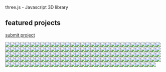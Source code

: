three.js - Javascript 3D library

## featured projects

[submit project](https://discourse.threejs.org/c/showcase)

[![](../_resources/fcb8839dc9e8a4c527d9212ba46321cc.png)](https://vr.with.in/)[![](../_resources/e3c56fe32fef1c0a63d0b431033ed075.png)](https://demos.littleworkshop.fr/track)[![](../_resources/d74fef952f5769ba0a5973c1059793c8.png)](https://heraclosgame.com/)[![](../_resources/6f033fdf523db832cba3d39ed7b7fde0.png)](http://goinghome.302chanwoo.com/)[![](../_resources/6b7562941cfda641a121bedb9cee0111.png)](http://oatthegoat.co.nz/)[![](../_resources/0de5b690042d28779efe9072289e5adb.png)](http://mathis-biabiany.fr/)[![](../_resources/4d038da2b075546171159b82ce50ef96.png)](https://worlddraw.withgoogle.com/)[![](../_resources/b0298a853323e64eb5596f8fcd5b74e0.png)](http://dddance.party/)[![](../_resources/631527d5e11efdb7714c736ea14d8a06.png)](http://demos.littleworkshop.fr/infinitown)[![](../_resources/82b1bc759328867b04f47cd6b8dc2c7b.png)](http://taotajima.jp/)[![](../_resources/561836a14e66086f19fd997777925ebb.png)](https://poly.google.com/)[![](../_resources/78ca77d7b2d65367a9ca010980bb931b.png)](http://bertrandcandas.com/)[![](../_resources/f2be8d07c4bf2dd7a72a5ebc074f1c37.png)](https://hajimewatanabe.jp/portfolio/)[![](../_resources/82031ef3c12a662c039537f8ebb701b7.png)](https://normanvr.com/)[![](../_resources/f828585f8d91bc9c550ef788cd169247.png)](http://www.nationalgeographic.com/science/2017/09/cassini-saturn-nasa-3d-grand-tour/)[![](../_resources/86159433521830171a1fefa43646613b.png)](http://playdoh-lagaleriedesespeces.com/en/)[![](../_resources/2c3d3d3a693bda89832a8a445b3e3d9b.png)](https://alexanderperrin.com.au/paper/shorttrip/)[![](../_resources/422cf7ff483697d82531fc98fb8130f1.png)](https://experiments.withgoogle.com/webvr/inside-music/view/)[![](../_resources/494a772ba6f322e39324bdf76807c0ff.png)](http://vr.ff.com/us/)[![](../_resources/c4db47abbb402ff4c5c5dc005d25e116.png)](https://tonite.dance/)[![](../_resources/0699abe3b119900e8d34c31c30c1badf.png)](https://emmitfenn.com/)[![](../_resources/f53ba7b987e4e35511625a998dd394b4.png)](http://www.nationalgeographic.com/science/2016/11/exploring-mars-map-panorama-pictures/)[![](../_resources/ba311d2245e8b1bc665bda0ed7ea5e94.png)](https://panic.com/transmit/)[![](../_resources/f913cfe225c496f112ae05d3d72ac98f.png)](http://changegout.com/)[![](../_resources/661488fbcef197f99c8facf4ab385a4d.png)](http://showroom.littleworkshop.fr/)[![](../_resources/5b809ad7700aa4b41b39b5e37408869d.png)](https://beinternetawesome.withgoogle.com/interland)[![](../_resources/a350aeb59b6b5a34421333e93412bec2.png)](http://www.larsberg.net/)[![](../_resources/368d761afe2643a276e955aa6b121413.png)](http://www.nationalgeographic.com/magazine/2017/06/nodosaur-3d-interactive-dinosaur-fossil/)[![](../_resources/941353af3e329dc45abb038625f3e992.png)](http://letsplay.ouigo.com/)[![](../_resources/abedee0bebf74d8f0977aabdd2bfc4b5.png)](https://nunustudio.org/)[![](../_resources/f7de218e3ab160bdafe392175817c4de.png)](https://moments.epic.net/)[![](../_resources/72846cc381de0ec83764b498738bfd16.png)](https://with.in/watch/under-neon-lights/)[![](../_resources/2b97d527eb0eb1c2629b646521ad9d3e.png)](http://vrdust.org.uk/)[![](../_resources/19f28d893dd6b9c90ec7792a08ffbbca.png)](https://3dc.io/)[![](../_resources/85655c955ded2432b74ac807a400321c.png)](http://lab.samsy.ninja/)[![](../_resources/b10ba57180fa7fdb30fbf89621dae28c.png)](http://www.veilhymn.com/)[![](../_resources/3e46b900327d268270583ac65d5a6dd5.png)](https://2050.earth/)[![](../_resources/ca9230da521bb8fa93460824f17963f8.png)](http://anagram.paris/)[![](../_resources/23b4edecc647522a2a032a7f8cb2e887.png)](http://campoallecomete.it/)[![](../_resources/9d95692429cd92140f25db719abf8061.png)](https://saydnaya.amnesty.org/)[![](../_resources/77a90ae8c9fecaa57f24c310c9c8969a.png)](https://weather.withspotify.com/)[![](../_resources/e046682e68b47e2fe276bc9905ab269c.png)](http://topotopo.io/)[![](../_resources/65a471670a0a0d05d1923d40003638fc.png)](http://www.welcometofillory.com/)[![](../_resources/e3eb20bb978a6acc847cf1bedadbe21c.png)](http://www.5572320.jp/mu/)[![](../_resources/7686ab171e4c8c6e7778c69c674dc165.png)](https://lucyhardcastle-thefifthsense.i-d.co/en_gb/)[![](../_resources/9baa6a1d6dc6fa6a19d8c5683f56dde1.png)](http://www.acsl.co.jp/)[![](../_resources/1524ceab6f8623b3b42929c50fd72178.png)](http://christmasexperiments.com/)[![](../_resources/1147c2a601e85ff3907fae34d2eb5520.png)](https://paperplanes.world/)[![](:/ba80cd7d3ca976dae3b1fbcc1ed8ac91)](http://www.robertadicamerino.com/)[![](../_resources/957678df4bbbde8c0518873ff5cd9e5e.png)](https://facebook.github.io/react-vr/)[![](../_resources/d9a523365b2ead13c5f51fa339fd0d01.png)](https://predictiveworld.watchdogs.com/en/)[![](../_resources/fb51ae0028e47b65381c495baa42b090.png)](http://www.deprogrammed.org/)[![](../_resources/7fe233795f2408586e26e56c5d31244a.png)](http://www.gsmlondon.ac.uk/global-oil-map/)[![](../_resources/a5e262025edd28b7de3189e316851b21.png)](http://analysis.4sceners.de/)[![](../_resources/5c0d6081802a32cf327a7db321462c0a.png)](https://tkmh.me/)[![](../_resources/96536f9b924968e6e29f813129404c38.png)](https://masteredfromchaos.com/)[![](../_resources/b0df793a67e4e7a85f91ba996f142d45.png)](http://swissarmyman.com/)[![](../_resources/6fce0a8573e87ee0ce9669862b09f42e.png)](http://annualreport.airbusgroup.com/)[![](../_resources/de8f1bdc2fd4f4d8127f1c1134744bdc.png)](http://tympanus.net/codrops/2016/04/26/the-aviator-animating-basic-3d-scene-threejs/)[![](../_resources/171cb15eedd228da1df9fbf8814064d1.png)](http://particle-love.com/)[![](../_resources/386fbadded79690f57a9605d2b917dad.png)](https://virtualart.chromeexperiments.com/)[![](../_resources/a67c65adc3c9e0dd34b08d866056d02e.png)](http://ludumdare.com/compo/ludum-dare-35/?action=preview&uid=3671)[![](../_resources/b8c1b00d1bbd4d0e4eee35e49f7dfb85.png)](http://www.nowyouseeme.movie/)[![](../_resources/78c8bb7dc98b26e8db55d209e4c869b8.png)](http://thelawofthejungle.com/)[![](../_resources/b5ddd687d94aeb00e11c304856f91b5f.png)](http://www.360syria.com/)[![](../_resources/2293f76a64d598489bf20faf89d46278.png)](http://www.lhbzr.com/)[![](../_resources/823333c1a0a583e1db645d92f1140d45.png)](http://falter.wild.plus/)[![](../_resources/d61af9668b20019c0327e3dd5fcee320.png)](https://uniqueflow.me/)[![](../_resources/ae1440cf2eac6d94a745d371e031cdb2.png)](http://hands.wtf/)[![](../_resources/4654bd13a8793a0e853ac509af611024.png)](http://www.ashortjourney.com/)[![](../_resources/99ee78dd66e8f3079f985ff446a926a1.png)](http://homunculus.jp/)[![](../_resources/50afdabbfd83cef9cdf59345279ee0d7.png)](http://void-ii.hi-res.net/)[![](../_resources/f0fc46a5af993fb1bfc141a306896e69.png)](http://2016.makemepulse.com/)[![](../_resources/9b21448b88367550bba517edd8713493.png)](https://aframe.io/)[![](../_resources/e343b97978ba7871f385d34409b7ec78.png)](http://www.warof1996.com/)[![](../_resources/6e2c24b28028e12faa8062940e529f25.png)](http://www.ford.com/cars/mustang/customizer/#!/customize)[![](../_resources/0039973a23aa21da48435ed18e0d2324.png)](https://kamra.invisi-dir.com/)[![](../_resources/4d6db0eeb7e11d8501082ca43ee685bb.png)](http://crystallizedskins.com/)[![](../_resources/a2d20af56b394ee34eda0ea7944da6fc.png)](http://www.cryptarismission.com/)[![](../_resources/a9e9009e791acc79d6dd93c7e4779094.png)](http://rainforest.arkivert.no/)[![](../_resources/a4da841b568eca22b20ed588b926aa9f.png)](http://lacostewinter.seeourwork.cn/en/)[![](../_resources/fbe7d28a4a681ea1e228691deb873be9.png)](http://breakthrough.nationalgeographic.com/)[![](../_resources/504151d3e9036e7c79b97fe73a2331c8.png)](https://robertsspaceindustries.com/starmap)[![](../_resources/291cea51a59c81c186fbff7ae7b51d07.png)](http://campaign.au.kddi.com/hello/)[![](../_resources/ea34bce1c0ce84cca88649b0de6269fc.png)](https://www.uberviz.io/)[![](../_resources/5dcc0079e5140fe39a9f51c73d4c0096.png)](http://networkeffect.io/)[![](../_resources/75cfe350edc2132c50325e52c3a5e98a.png)](http://unseen-music.com/yume/)[![](../_resources/0790db0c93791030579115f2360f303c.png)](https://sparklinlabs.itch.io/superpowers)[![](../_resources/22c826fe84a60418ca84b8378ee57c42.png)](http://www.playkeepout.com/)[![](../_resources/a3e84bb7b3eed9f83cf1f133639047ac.png)](http://www.activation-nodeplus.com/)[![](../_resources/b9e74da0d9fab9e65a740e853e833b9e.png)](http://renaultespace.littleworkshop.fr/)[![](../_resources/5813f7eafa9b36ab0b103264da25033c.png)](http://ommexperience.com/)[![](../_resources/858aa4cde0f855aaa9f1db8181254ce2.png)](http://brunoquintela.com/)[![](../_resources/7035178a5323287991559076077ddd84.png)](http://void.hi-res.net/)[![](../_resources/6e70c2acb96e38807d8c91ef1ae7e13b.png)](http://cabbi.bo/enough/)[![](../_resources/72b9f50d2f83703b237d4f232c7a5641.png)](http://news-lab-trends-experiment.appspot.com/)[![](../_resources/6dd5df50eed6f67153604a7d76aefa90.png)](http://www.dennis.video/)[![](../_resources/41ad6d8eaf38da7906f2b4dfcd57f5d0.png)](http://www.fallen.io/ww2/)[![](../_resources/15e0bce94cba01657f4478fcdbc95863.png)](http://www.sbs.com.au/theboat/)[![](../_resources/ea534ec0c8741e7befb91fa940c7018e.png)](http://www.simonreeves.com/projects/db5/)[![](../_resources/478fc76b017bf06efa75a328f4e32a66.png)](http://earth.plus360degrees.com/)[![](../_resources/749a14a2c7d76e2eb91cea6c23c07c46.png)](http://phoboslab.org/wipeout/)[![](../_resources/ed73e381bda3e911ca758275aabb33c6.png)](http://vaalentin.github.io/2015/)[![](../_resources/9bdb629e4e6e554bdb69c02010e33465.png)](http://wildflower.resn.co.nz/)[![](../_resources/1c94e5b032333a18568931b88e16c477.png)](http://www.dilladimension.com/)[![](../_resources/c884acce26dcff491008a39f60fb7a43.png)](http://www.clicktorelease.com/code/cruciform/)[![](../_resources/4834263a766c4aea887c9aec388843c4.png)](http://a-way-to-go.com/)[![](../_resources/20a67d00c673b122200240919b925596.png)](http://www.heroforge.com/)[![](../_resources/be870442675d8584ddf3ce818dc45e33.png)](http://cabbi.bo/)[![](../_resources/abbc01f5840812b264f5e14176b79e3a.png)](http://thedivergentseries.com/)[![](../_resources/f57d50f32cfbb260bfda9dad47ebcf9d.png)](http://mozvr.com/)[![](../_resources/1237da8bd3aa8c0f4a1237975ad2eb55.png)](http://peoplebehindthepixels.com/)[![](../_resources/0714fefb6ae9155cd4d742e493daa99b.png)](http://brian.peiris.io/RiftSketch/)[![](../_resources/868b37ce6248cc7f917d995c216781d9.png)](http://pablotheflamingo.com/)[![](../_resources/ff1a460d29f7b4fcc5e02191c5d4a770.png)](http://www.shapespark.com/)[![](../_resources/04a2793a31f3aa2f112a68e235c265a8.png)](http://witnessgotham.com/)[![](../_resources/0261fc74c53847b709013ee96c5bb34b.png)](http://autodesk360.com/)[![](../_resources/7529954daaf9ee7edd5aea3c4bf2acb1.png)](http://cityofdrones.io/)[![](../_resources/a16cb516c80c89a9b3ab0690ce32b8d6.png)](https://www.batmanarkhamknight.com/en_US/batmobile)[![](../_resources/de4808601c632290ca29213087e48482.png)](http://www.potree.org/)[![](../_resources/da7a8214e84f8f485ff1ba0bc1761bd0.png)](http://www.overthetinyhills.com/)[![](../_resources/92ead8ccd2cd826e6a54b4e138ca6b25.png)](http://vr.chromeexperiments.com/)[![](../_resources/cc989052dac840ba465286cdf6333c5b.png)](http://gorescript.com/classic/)[![](../_resources/3f1888ced187a5f3fad09053869e2f34.png)](https://www.google.com/doodles/rubiks-cube)[![](../_resources/12e752f667c44d4ba54af1e3f129b47c.png)](http://www.georgeandjonathan.com/)[![](../_resources/479d7f3ec878d7333f78a45019a11515.png)](http://www.nike.com/xp/b/genealogyofthefree/zoetrope.html)[![](../_resources/0457028a73004065a824b776732e0707.png)](http://i-remember.fr/en)[![](../_resources/09c0a545bd83dbcbe73576eddd4f0811.png)](http://carvisualizer.plus360degrees.com/classics/)[![](../_resources/a04cb251062032baa58d296c95fd4b10.png)](http://middle-earth.thehobbit.com/)[![](../_resources/33f791a72d7834e14154d64ade9df201.png)](http://kiddisco.asmallgame.com/)[![](../_resources/edfc81207e6119f8cab4e6c7733f9b32.png)](https://www.justareflektor.com/)[![](../_resources/2995f239e16287115c65e55c315b63e9.png)](http://clara.io/)[![](../_resources/69c439702cbef350d7363fb5f1eddf83.png)](http://hellorun.helloenjoy.com/)[![](../_resources/19d5bd507fbcb2219d24c9ce5c2eea70.png)](http://acko.net/)[![](../_resources/d9b0d3c84976af73a3afa77fd21cad31.png)](http://cubeslam.com/)[![](../_resources/9a38749a52b713e596d588af11b006a7.png)](http://voxeljs.com/)[![](../_resources/e3a465dc6d84eb2e031ae982197a053d.png)](http://lab.sehsucht.de/)[![](../_resources/525c24451f648d2d8653c32d5e16ad36.png)](http://www.pillandpillow.com/mvsw/site/)[![](../_resources/66471dedb7b34a5446c59efbe878ca2d.png)](http://workshop.chromeexperiments.com/stars/)[![](../_resources/8807742609a756a85eee05b6b35d3275.png)](http://hexgl.bkcore.com/)[![](../_resources/f6e402f8914fc2d1fb9f7d272bcb1d24.png)](http://workshop.chromeexperiments.com/projects/armsglobe/)[![](../_resources/4042c4800899fe520ba7981b1bcfa0a5.png)](http://carvisualizer.plus360degrees.com/threejs/)[![](../_resources/1ec8f98a322bc2244694de8a916b3dbe.png)](http://www.chromeweblab.com/)[![](../_resources/4289b0800fc8112a6f504318b53a2934.png)](http://lightgraffiti.littlesun.com/)[![](../_resources/d4d1daa08638af3451e9e3a184997bd7.png)](http://www.chaostoperfection.com/)[![](../_resources/dd5f92a662b63b55e7b6faaf78a3af5c.png)](http://www.sketchpatch.net/labs/livecodelabIntro.html)[![](../_resources/a59d1ecae0174bff7e85a0ba30ae8332.png)](http://collinhover.github.com/kaiopua/)[![](../_resources/a5f65f8619d40a32cca812d737f13b4f.png)](http://chandlerprall.github.com/Physijs/)[![](../_resources/e046dfe5b6a9eaf07a85ab79e84d1863.png)](http://www.playmapscube.com/)[![](../_resources/e68af89725760bd87803703ed53defab.png)](http://idflood.github.io/ThreeNodes.js/)[![](../_resources/3eadb1c66ce73c2d22dda10795bbbd11.png)](http://inear.se/beanstalk/)[![](../_resources/bd756034500bf43abbbd1fb60af497a6.png)](http://www.ro.me/)[![](../_resources/08d24024233cd7a5618297fe2a890a6e.png)](https://experiments.withgoogle.com/chrome/globe)[![](../_resources/df30c2cf56e8a0726e00742391b856e4.png)](http://helloracer.com/webgl/)